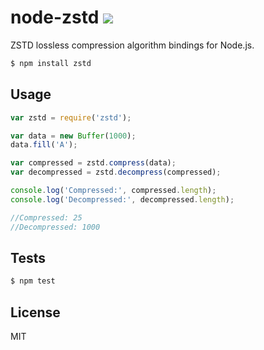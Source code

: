 node-zstd [![](https://travis-ci.org/x25/node-zstd.svg?branch=master)](https://travis-ci.org/x25/node-zstd)
=====

ZSTD lossless compression algorithm bindings for Node.js.

```bash
$ npm install zstd
```

## Usage

```js
var zstd = require('zstd');

var data = new Buffer(1000);
data.fill('A');

var compressed = zstd.compress(data);
var decompressed = zstd.decompress(compressed);

console.log('Compressed:', compressed.length);
console.log('Decompressed:', decompressed.length);

//Compressed: 25
//Decompressed: 1000
```

## Tests

```sh
$ npm test
```

## License
MIT
